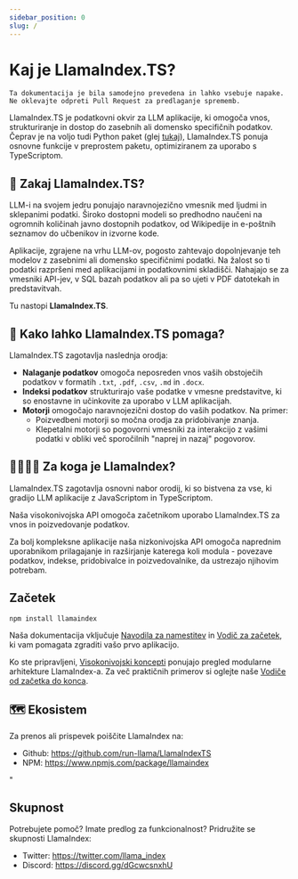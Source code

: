 ```yaml
---
sidebar_position: 0
slug: /
---
```


# Kaj je LlamaIndex.TS?

`Ta dokumentacija je bila samodejno prevedena in lahko vsebuje napake. Ne oklevajte odpreti Pull Request za predlaganje sprememb.`

LlamaIndex.TS je podatkovni okvir za LLM aplikacije, ki omogoča vnos, strukturiranje in dostop do zasebnih ali domensko specifičnih podatkov. Čeprav je na voljo tudi Python paket (glej [tukaj](https://docs.llamaindex.ai/en/stable/)), LlamaIndex.TS ponuja osnovne funkcije v preprostem paketu, optimiziranem za uporabo s TypeScriptom.

## 🚀 Zakaj LlamaIndex.TS?

LLM-i na svojem jedru ponujajo naravnojezično vmesnik med ljudmi in sklepanimi podatki. Široko dostopni modeli so predhodno naučeni na ogromnih količinah javno dostopnih podatkov, od Wikipedije in e-poštnih seznamov do učbenikov in izvorne kode.

Aplikacije, zgrajene na vrhu LLM-ov, pogosto zahtevajo dopolnjevanje teh modelov z zasebnimi ali domensko specifičnimi podatki. Na žalost so ti podatki razpršeni med aplikacijami in podatkovnimi skladišči. Nahajajo se za vmesniki API-jev, v SQL bazah podatkov ali pa so ujeti v PDF datotekah in predstavitvah.

Tu nastopi **LlamaIndex.TS**.

## 🦙 Kako lahko LlamaIndex.TS pomaga?

LlamaIndex.TS zagotavlja naslednja orodja:

- **Nalaganje podatkov** omogoča neposreden vnos vaših obstoječih podatkov v formatih `.txt`, `.pdf`, `.csv`, `.md` in `.docx`.
- **Indeksi podatkov** strukturirajo vaše podatke v vmesne predstavitve, ki so enostavne in učinkovite za uporabo v LLM aplikacijah.
- **Motorji** omogočajo naravnojezični dostop do vaših podatkov. Na primer:
  - Poizvedbeni motorji so močna orodja za pridobivanje znanja.
  - Klepetalni motorji so pogovorni vmesniki za interakcijo z vašimi podatki v obliki več sporočilnih "naprej in nazaj" pogovorov.

## 👨‍👩‍👧‍👦 Za koga je LlamaIndex?

LlamaIndex.TS zagotavlja osnovni nabor orodij, ki so bistvena za vse, ki gradijo LLM aplikacije z JavaScriptom in TypeScriptom.

Naša visokonivojska API omogoča začetnikom uporabo LlamaIndex.TS za vnos in poizvedovanje podatkov.

Za bolj kompleksne aplikacije naša nizkonivojska API omogoča naprednim uporabnikom prilagajanje in razširjanje katerega koli modula - povezave podatkov, indekse, pridobivalce in poizvedovalnike, da ustrezajo njihovim potrebam.

## Začetek

`npm install llamaindex`

Naša dokumentacija vključuje [Navodila za namestitev](./installation.mdx) in [Vodič za začetek](./starter.md), ki vam pomagata zgraditi vašo prvo aplikacijo.

Ko ste pripravljeni, [Visokonivojski koncepti](./concepts.md) ponujajo pregled modularne arhitekture LlamaIndex-a. Za več praktičnih primerov si oglejte naše [Vodiče od začetka do konca](./end_to_end.md).

## 🗺️ Ekosistem

Za prenos ali prispevek poiščite LlamaIndex na:

- Github: https://github.com/run-llama/LlamaIndexTS
- NPM: https://www.npmjs.com/package/llamaindex

"

## Skupnost

Potrebujete pomoč? Imate predlog za funkcionalnost? Pridružite se skupnosti LlamaIndex:

- Twitter: https://twitter.com/llama_index
- Discord: https://discord.gg/dGcwcsnxhU
